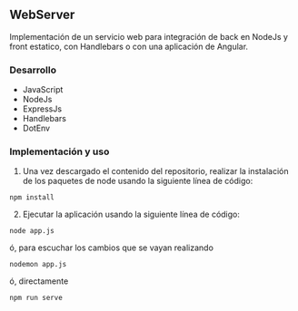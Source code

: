 ## WebServer
Implementación de un servicio web para integración de back en NodeJs y front estatico, con Handlebars o con una aplicación de Angular. 

### Desarrollo
* JavaScript
* NodeJs
* ExpressJs
* Handlebars
* DotEnv

### Implementación y uso
1. Una vez descargado el contenido del repositorio, realizar la instalación de los paquetes de node usando la siguiente línea de código:
~~~
npm install
~~~
2. Ejecutar la aplicación usando la siguiente línea de código:
~~~
node app.js
~~~
ó, para escuchar los cambios que se vayan realizando
~~~
nodemon app.js
~~~
ó, directamente
~~~
npm run serve
~~~